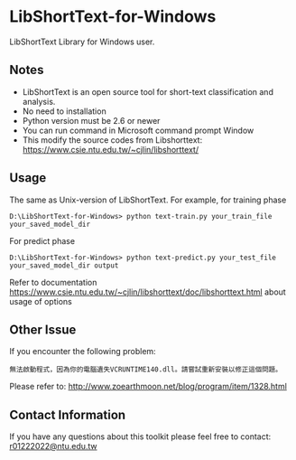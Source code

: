 # LibShortText-for-Windows
LibShortText Library for Windows user.

## Notes
* LibShortText is an open source tool for short-text classification and analysis.
* No need to installation
* Python version must be 2.6 or newer
* You can run command in Microsoft command prompt Window
* This modify the source codes from Libshorttext: https://www.csie.ntu.edu.tw/~cjlin/libshorttext/

## Usage
The same as Unix-version of LibShortText. For example, for training phase
```shell
D:\LibShortText-for-Windows> python text-train.py your_train_file your_saved_model_dir
```
For predict phase
```shell
D:\LibShortText-for-Windows> python text-predict.py your_test_file your_saved_model_dir output
```
Refer to documentation https://www.csie.ntu.edu.tw/~cjlin/libshorttext/doc/libshorttext.html about usage of options

## Other Issue
If you encounter the following problem:
```shell
無法啟動程式，因為你的電腦遺失VCRUNTIME140.dll。請嘗試重新安裝以修正這個問題。
```
Please refer to: http://www.zoearthmoon.net/blog/program/item/1328.html

## Contact Information
If you have any questions about this toolkit please feel free to contact: r01222022@ntu.edu.tw
